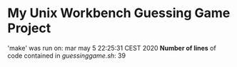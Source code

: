 # My Unix Workbench Guessing Game Project
'make' was run on:
mar may  5 22:25:31 CEST 2020
**Number of lines** of code contained in *guessinggame.sh*:
39

